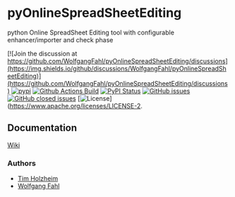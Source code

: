 # pyOnlineSpreadSheetEditing
python Online SpreadSheet Editing tool with configurable enhancer/importer and check phase

[![Join the discussion at https://github.com/WolfgangFahl/pyOnlineSpreadSheetEditing/discussions](https://img.shields.io/github/discussions/WolfgangFahl/pyOnlineSpreadSheetEditing)](https://github.com/WolfgangFahl/pyOnlineSpreadSheetEditing/discussions)
[![pypi](https://img.shields.io/pypi/pyversions/pyOnlineSpreadSheetEditing)](https://pypi.org/project/pyOnlineSpreadSheetEditing/)
[![Github Actions Build](https://github.com/WolfgangFahl/pyOnlineSpreadSheetEditing/actions/workflows/build.yml/badge.svg?branch=main)](https://github.com/WolfgangFahl/pyOnlineSpreadSheetEditing/actions/workflows/build.yml)
[![PyPI Status](https://img.shields.io/pypi/v/pyOnlineSpreadSheetEditing.svg)](https://pypi.python.org/pypi/pyOnlineSpreadSheetEditing/)
[![GitHub issues](https://img.shields.io/github/issues/WolfgangFahl/pyOnlineSpreadSheetEditing.svg)](https://github.com/WolfgangFahl/pyOnlineSpreadSheetEditing/issues)
[![GitHub closed issues](https://img.shields.io/github/issues-closed/WolfgangFahl/pyOnlineSpreadSheetEditing.svg)](https://github.com/WolfgangFahl/pyOnlineSpreadSheetEditing/issues/?q=is%3Aissue+is%3Aclosed)
[![License](https://img.shields.io/github/license/WolfgangFahl/pyOnlineSpreadSheetEditing)](https://www.apache.org/licenses/LICENSE-2.

## Documentation
[Wiki](http://wiki.bitplan.com/index.php/pyOnlineSpreadSheetEditing)

### Authors
* [Tim Holzheim](https://www.semantic-mediawiki.org/wiki/Tim_Holzheim)
* [Wolfgang Fahl](http://www.bitplan.com/Wolfgang_Fahl)
